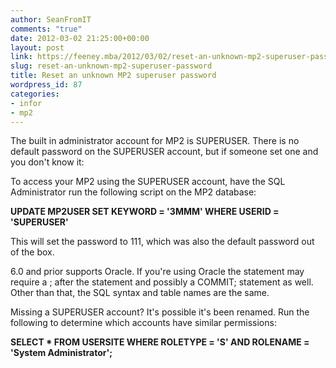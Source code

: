 ```yaml
---
author: SeanFromIT
comments: "true"
date: 2012-03-02 21:25:00+00:00
layout: post
link: https://feeney.mba/2012/03/02/reset-an-unknown-mp2-superuser-password/
slug: reset-an-unknown-mp2-superuser-password
title: Reset an unknown MP2 superuser password
wordpress_id: 87
categories:
- infor
- mp2
---
```


  
The built in administrator account for MP2 is SUPERUSER. There is no default password on the SUPERUSER account, but if someone set one and you don't know it:  
  
To access your MP2 using the SUPERUSER account, have the SQL Administrator run the following script on the MP2 database:  
  
**UPDATE MP2USER SET KEYWORD = '3MMM' WHERE USERID = 'SUPERUSER'**  
  
This will set the password to 111, which was also the default password out of the box.  
  
6.0 and prior supports Oracle. If you're using Oracle the statement may require a ; after the statement and possibly a COMMIT; statement as well. Other than that, the SQL syntax and table names are the same.  


  
Missing a SUPERUSER account? It's possible it's been renamed. Run the following to determine which accounts have similar permissions:  
  
**SELECT * FROM USERSITE WHERE ROLETYPE = 'S' AND ROLENAME = 'System Administrator';**
